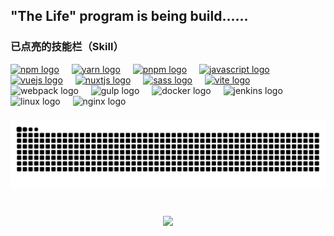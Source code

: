 <!-- ## Hello there！ 👋 -->
## "The Life" program is being build......
<!-- ### 草东冇门票(dosicker) -->

### 已点亮的技能栏（Skill）

<div align="left">
  <a href="https://www.npmjs.com" title="npmjs"><img src="https://skillicons.dev/icons?i=npm" height="40" alt="npm logo" /></a>
  <img width="12" />
  <a href="https://classic.yarnpkg.com/en/" title="yarn"><img src="https://skillicons.dev/icons?i=yarn" height="40" alt="yarn logo" /></a>
  <img width="12" />
  <a href="https://pnpm.io" title="pnpm"><img src="https://skillicons.dev/icons?i=pnpm" height="40" alt="pnpm logo" /></a>
  <img width="12" />
  <a href="https://developer.mozilla.org/en-US/docs/Web/JavaScript" title="JavaScript"><img src="https://skillicons.dev/icons?i=js" height="40" alt="javascript logo" /></a>
  <img width="12" />
  <a href="https://cn.vuejs.org" title="Vue.js"><img src="https://skillicons.dev/icons?i=vue" height="40" alt="vuejs logo" /></a>
  <img width="12" />
  <a href="https://nuxt.com" title="nuxtjs"><img src="https://skillicons.dev/icons?i=nuxtjs" height="40" alt="nuxtjs logo" /></a>
  <img width="12" />
  <a href="https://sass-lang.com" title="sass"><img src="https://skillicons.dev/icons?i=sass" height="40" alt="sass logo" /></a>
  <img width="12" />
  <a href="https://vitejs.dev" title="Vite"><img src="https://skillicons.dev/icons?i=vite" height="40" alt="vite logo" /></a>
  <img width="12" />
  <img src="https://skillicons.dev/icons?i=webpack" height="40" alt="webpack logo" />
  <img width="12" />
  <img src="https://skillicons.dev/icons?i=gulp" height="40" alt="gulp logo" />
  <img width="12" />
  <img src="https://skillicons.dev/icons?i=docker" height="40" alt="docker logo" />
  <img width="12" />
  <img src="https://skillicons.dev/icons?i=jenkins" height="40" alt="jenkins logo" />
  <img width="12" />
  <img src="https://skillicons.dev/icons?i=linux" height="40" alt="linux logo" />
  <img width="12" />
  <img src="https://skillicons.dev/icons?i=nginx" height="40" alt="nginx logo" />
</div>
<!--
![TypeScript](https://img.shields.io/badge/TypeScript-3178C6?logo=typescript&logoColor=fff&style=flat)
<a href="https://nodejs.org" title="Node.js"><img src="https://img.shields.io/badge/Node.js-339933?logo=nodedotjs&logoColor=fff&style=flat" /></a>
![React.js](https://img.shields.io/badge/React-61DAFB?logo=react&logoColor=fff&style=flat)
![Unocss](https://img.shields.io/badge/Unocss-333333?logo=unocss&logoColor=fff&style=flat)
![Nest](https://img.shields.io/badge/Nest-E0234E?logo=nestjs&logoColor=fff&style=flat)
![Rust](https://img.shields.io/badge/Rust-000000?logo=rust&logoColor=fff&style=flat)
<a href="https://" title=""><img src="https://skillicons.dev/icons?i=git" height="40" alt="git logo" /></a>
-->

###

![BEPb's github activity graph](https://raw.githubusercontent.com/dosicker/dosicker/output/snake.svg)
<!-- <img src="https://raw.githubusercontent.com/dosicker/dosicker/output/snake.svg" alt="Snake animation" /> -->

###

<br />

<div align="center">
  <img src="https://profile-counter.glitch.me/dosicker/count.svg?"  />
</div>
